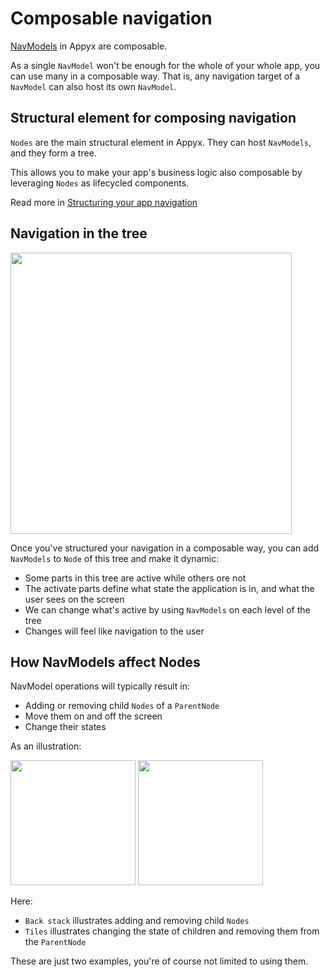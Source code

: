 # Composable navigation

[NavModels](../navmodel/index.md) in Appyx are composable. 

As a single `NavModel` won't be enough for the whole of your whole app, you can use many in a composable way. That is, any navigation target of a `NavModel` can also host its own `NavModel`.


## Structural element for composing navigation

```Nodes``` are the main structural element in Appyx. They can host `NavModels`, and they form a tree.

This allows you to make your app's business logic also composable by leveraging `Nodes` as lifecycled components.

Read more in [Structuring your app navigation](../apps/structure.md)


## Navigation in the tree

<img src="https://i.imgur.com/hKvOs3w.gif" width="450">

Once you've structured your navigation in a composable way, you can add `NavModels` to `Node` of this tree and make it dynamic:

- Some parts in this tree are active while others ore not
- The activate parts define what state the application is in, and what the user sees on the screen
- We can change what's active by using `NavModels` on each level of the tree
- Changes will feel like navigation to the user


## How NavModels affect Nodes

NavModel operations will typically result in:

- Adding or removing child `Nodes` of a `ParentNode`
- Move them on and off the screen
- Change their states

As an illustration:

<img src="https://i.imgur.com/8gy3Ghb.gif" width="200"> <img src="https://i.imgur.com/N8rEPrJ.gif" width="200">

Here:

- `Back stack` illustrates adding and removing child `Nodes`
- `Tiles` illustrates changing the state of children and removing them from the `ParentNode`

These are just two examples, you're of course not limited to using them.
